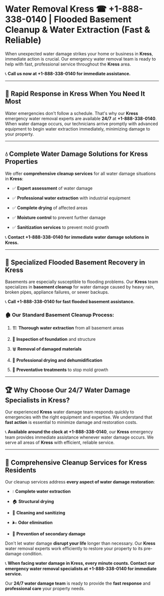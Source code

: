 # Water Removal Kress ☎ +1-888-338-0140 | Flooded Basement Cleanup & Water Extraction (Fast & Reliable)

When unexpected water damage strikes your home or business in **Kress**, immediate action is crucial. Our emergency water removal team is ready to help with fast, professional service throughout the **Kress** area. 

📞 **Call us now at +1-888-338-0140 for immediate assistance.**
---
## 🚀 Rapid Response in Kress When You Need It Most
Water emergencies don't follow a schedule. That's why our **Kress** emergency water removal experts are available **24/7** at **+1-888-338-0140**. When water damage occurs, our technicians arrive promptly with advanced equipment to begin water extraction immediately, minimizing damage to your property.
---
## 💧 Complete Water Damage Solutions for Kress Properties
We offer **comprehensive cleanup services** for all water damage situations in **Kress**:
- ✅ **Expert assessment** of water damage  
- ✅ **Professional water extraction** with industrial equipment  
- ✅ **Complete drying** of affected areas  
- ✅ **Moisture control** to prevent further damage  
- ✅ **Sanitization services** to prevent mold growth  
📞 **Contact +1-888-338-0140 for immediate water damage solutions in Kress.**
---
## 🌊 Specialized Flooded Basement Recovery in Kress
Basements are especially susceptible to flooding problems. Our **Kress** team specializes in **basement cleanup** for water damage caused by heavy rain, broken pipes, appliance failures, or sewer backups. 
📞 **Call +1-888-338-0140 for fast flooded basement assistance.**
### 🏚️ Our Standard Basement Cleanup Process:
1. 🏗️ **Thorough water extraction** from all basement areas  
2. 🔎 **Inspection of foundation** and structure  
3. 🗑️ **Removal of damaged materials**  
4. 💨 **Professional drying and dehumidification**  
5. 🚫 **Preventative treatments** to stop mold growth  
---
## 🏆 Why Choose Our 24/7 Water Damage Specialists in Kress?
Our experienced **Kress** water damage team responds quickly to emergencies with the right equipment and expertise. We understand that **fast action** is essential to minimize damage and restoration costs.
📞 **Available around the clock at +1-888-338-0140**, our **Kress** emergency team provides immediate assistance whenever water damage occurs. We serve all areas of **Kress** with efficient, reliable service.
---
## 🧹 Comprehensive Cleanup Services for Kress Residents
Our cleanup services address **every aspect of water damage restoration**:
- 💧 **Complete water extraction**  
- 🏠 **Structural drying**  
- 🧼 **Cleaning and sanitizing**  
- 🌬️ **Odor elimination**  
- 🚫 **Prevention of secondary damage**  
Don't let water damage **disrupt your life** longer than necessary. Our **Kress** water removal experts work efficiently to restore your property to its pre-damage condition.
📞 **When facing water damage in Kress, every minute counts. Contact our emergency water removal specialists at +1-888-338-0140 for immediate service.**
Our **24/7 water damage team** is ready to provide the **fast response** and **professional care** your property needs.
